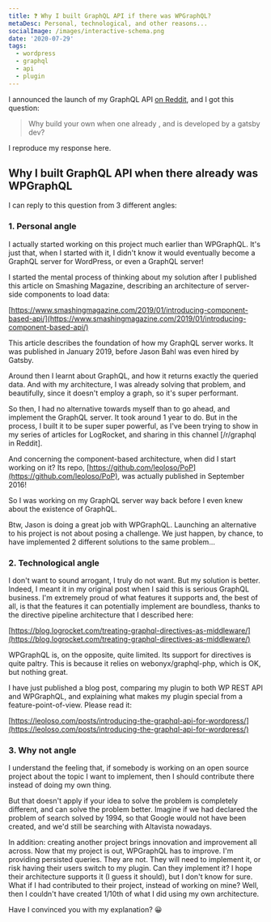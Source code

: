 ```yaml
---
title: ❓ Why I built GraphQL API if there was WPGraphQL?
metaDesc: Personal, technological, and other reasons...
socialImage: /images/interactive-schema.png
date: '2020-07-29'
tags:
  - wordpress
  - graphql
  - api
  - plugin
---
```


I announced the launch of my GraphQL API [on Reddit](https://www.reddit.com/r/graphql/comments/hvucw2/i_finally_released_my_graphql_api_for_wordpress/), and I got this question:

> Why build your own when one already , and is developed by a gatsby dev?

I reproduce my response here.

## Why I built GraphQL API when there already was WPGraphQL

I can reply to this question from 3 different angles:

### 1. Personal angle

I actually started working on this project much earlier than WPGraphQL. It's just that, when I started with it, I didn't know it would eventually become a GraphQL server for WordPress, or even a GraphQL server!

I started the mental process of thinking about my solution after I published this article on Smashing Magazine, describing an architecture of server-side components to load data:

[https://www.smashingmagazine.com/2019/01/introducing-component-based-api/](https://www.smashingmagazine.com/2019/01/introducing-component-based-api/)

This article describes the foundation of how my GraphQL server works. It was published in January 2019, before Jason Bahl was even hired by Gatsby.

Around then I learnt about GraphQL, and how it returns exactly the queried data. And with my architecture, I was already solving that problem, and beautifully, since it doesn't employ a graph, so it's super performant.

So then, I had no alternative towards myself than to go ahead, and implement the GraphQL server. It took around 1 year to do. But in the process, I built it to be super super powerful, as I've been trying to show in my series of articles for LogRocket, and sharing in this channel [/r/graphql in Reddit].

And concerning the component-based architecture, when did I start working on it? Its repo, [https://github.com/leoloso/PoP](https://github.com/leoloso/PoP), was actually published in September 2016!

So I was working on my GraphQL server way back before I even knew about the existence of GraphQL.

Btw, Jason is doing a great job with WPGraphQL. Launching an alternative to his project is not about posing a challenge. We just happen, by chance, to have implemented 2 different solutions to the same problem...

### 2. Technological angle

I don't want to sound arrogant, I truly do not want. But my solution is better. Indeed, I meant it in my original post when I said this is serious GraphQL business. I'm extremely proud of what features it supports and, the best of all, is that the features it can potentially implement are boundless, thanks to the directive pipeline architecture that I described here:

[https://blog.logrocket.com/treating-graphql-directives-as-middleware/](https://blog.logrocket.com/treating-graphql-directives-as-middleware/)

WPGraphQL is, on the opposite, quite limited. Its support for directives is quite paltry. This is because it relies on webonyx/graphql-php, which is OK, but nothing great.

I have just published a blog post, comparing my plugin to both WP REST API and WPGraphQL, and explaining what makes my plugin special from a feature-point-of-view. Please read it:

[https://leoloso.com/posts/introducing-the-graphql-api-for-wordpress/](https://leoloso.com/posts/introducing-the-graphql-api-for-wordpress/)

### 3. Why not angle

I understand the feeling that, if somebody is working on an open source project about the topic I want to implement, then I should contribute there instead of doing my own thing.

But that doesn't apply if your idea to solve the problem is completely different, and can solve the problem better. Imagine if we had declared the problem of search solved by 1994, so that Google would not have been created, and we'd still be searching with Altavista nowadays.

In addition: creating another project brings innovation and improvement all across. Now that my project is out, WPGraphQL has to improve. I'm providing persisted queries. They are not. They will need to implement it, or risk having their users switch to my plugin. Can they implement it? I hope their architecture supports it (I guess it should), but I don't know for sure. What if I had contributed to their project, instead of working on mine? Well, then I couldn't have created 1/10th of what I did using my own architecture.

Have I convinced you with my explanation? 😀